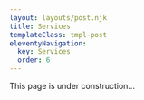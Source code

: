 ```yaml
---
layout: layouts/post.njk
title: Services
templateClass: tmpl-post
eleventyNavigation:
  key: Services
  order: 6
---
```


This page is under construction...
